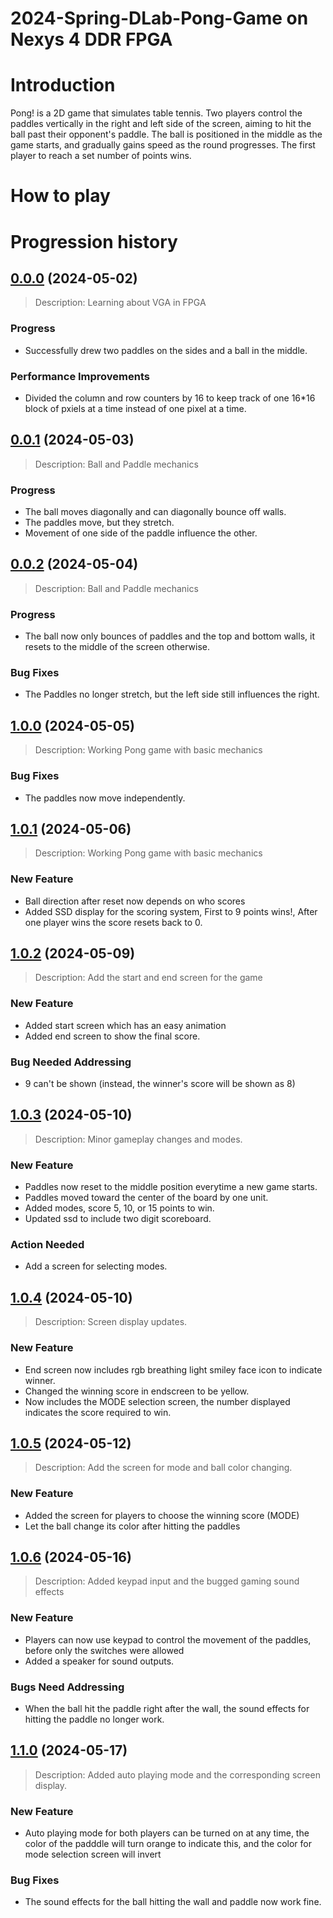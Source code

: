 # 2024-Spring-DLab-Pong-Game on Nexys 4 DDR FPGA

# Introduction

Pong! is a 2D game that simulates table tennis.
Two players control the paddles vertically in the right and left side of the screen, aiming to hit the ball past their opponent's paddle.
The ball is positioned in the middle as the game starts, and gradually gains speed as the round progresses.
The first player to reach a set number of points wins.


# How to play




# Progression history

## [0.0.0](https://github.com/andreasonny83/twilio-remote-cli/compare/v0.0.1...v0.0.2) (2024-05-02)
> Description: Learning about VGA in FPGA

### Progress 
* Successfully drew two paddles on the sides and a ball in the middle.

### Performance Improvements
* Divided the column and row counters by 16 to keep track of one 16*16 block of pxiels at a time instead of one pixel at a time. 



## [0.0.1](https://github.com/andreasonny83/twilio-remote-cli/compare/v0.0.1...v0.0.2) (2024-05-03)
> Description: Ball and Paddle mechanics

### Progress 
* The ball moves diagonally and can diagonally bounce off walls.
* The paddles move, but they stretch.
* Movement of one side of the paddle influence the other. 



## [0.0.2](https://github.com/andreasonny83/twilio-remote-cli/compare/v0.0.1...v0.0.2) (2024-05-04)
> Description: Ball and Paddle mechanics

### Progress 
* The ball now only bounces of paddles and the top and bottom walls, it resets to the middle of the screen otherwise.

### Bug Fixes 
* The Paddles no longer stretch, but the left side still influences the right.



## [1.0.0](https://github.com/andreasonny83/twilio-remote-cli/compare/v0.0.1...v0.0.2) (2024-05-05)

> Description: Working Pong game with basic mechanics

### Bug Fixes
*  The paddles now move independently.

## [1.0.1](https://github.com/andreasonny83/twilio-remote-cli/compare/v0.0.1...v0.0.2) (2024-05-06)

> Description: Working Pong game with basic mechanics

### New Feature 
* Ball direction after reset now depends on who scores
* Added SSD display for the scoring system, First to 9 points wins!, After one player wins the score resets back to 0.


## [1.0.2](https://github.com/andreasonny83/twilio-remote-cli/compare/v0.0.1...v0.0.2) (2024-05-09)

> Description: Add the start and end screen for the game

### New Feature 
* Added start screen which has an easy animation
* Added end screen to show the final score.

### Bug Needed Addressing 
* 9 can't be shown (instead, the winner's score will be shown as 8)



## [1.0.3](https://github.com/andreasonny83/twilio-remote-cli/compare/v0.0.1...v0.0.2) (2024-05-10)

> Description: Minor gameplay changes and modes. 

### New Feature 
* Paddles now reset to the middle position everytime a new game starts. 
* Paddles moved toward the center of the board by one unit. 
* Added modes, score 5, 10, or 15 points to win.
* Updated ssd to include two digit scoreboard.

### Action Needed 
* Add a screen for selecting modes. 



## [1.0.4](https://github.com/andreasonny83/twilio-remote-cli/compare/v0.0.1...v0.0.2) (2024-05-10)

> Description: Screen display updates. 

### New Feature 
* End screen now includes rgb breathing light smiley face icon to indicate winner.
* Changed the winning score in endscreen to be yellow.
* Now includes the MODE selection screen, the number displayed indicates the score required to win.



## [1.0.5](https://github.com/andreasonny83/twilio-remote-cli/compare/v0.0.1...v0.0.2) (2024-05-12)

> Description: Add the screen for mode and ball color changing. 

### New Feature 
* Added the screen for players to choose the winning score (MODE)
* Let the ball change its color after hitting the paddles



## [1.0.6](https://github.com/andreasonny83/twilio-remote-cli/compare/v0.0.1...v0.0.2) (2024-05-16)

> Description: Added keypad input and the bugged gaming sound effects

### New Feature 
* Players can now use keypad to control the movement of the paddles, before only the switches were allowed
* Added a speaker for sound outputs.

### Bugs Need Addressing
* When the ball hit the paddle right after the wall, the sound effects for hitting the paddle no longer work.



## [1.1.0](https://github.com/andreasonny83/twilio-remote-cli/compare/v0.0.1...v0.0.2) (2024-05-17)

> Description: Added auto playing mode and the corresponding screen display. 

### New Feature 
* Auto playing mode for both players can be turned on at any time, the color of the padddle will turn orange to indicate this, and the color for mode selection screen will invert

### Bug Fixes
* The sound effects for the ball hitting the wall and paddle now work fine.
